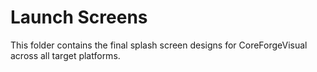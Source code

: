 # Launch Screens

This folder contains the final splash screen designs for CoreForgeVisual across all target platforms.
